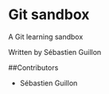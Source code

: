 ﻿# Git sandbox
A Git learning sandbox

Written by Sébastien Guillon

##Contributors
* Sébastien Guillon
